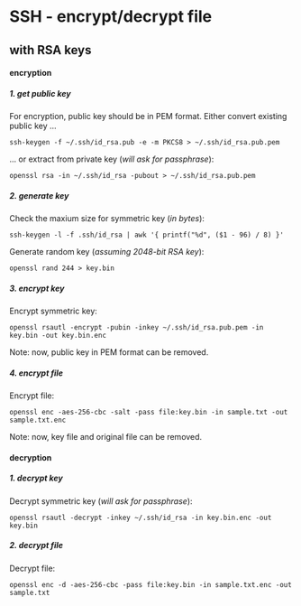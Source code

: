 # SSH - encrypt/decrypt file
## with RSA keys
#### encryption

##### 1. get public key
For encryption, public key should be in PEM format. Either convert existing public key ...
```
ssh-keygen -f ~/.ssh/id_rsa.pub -e -m PKCS8 > ~/.ssh/id_rsa.pub.pem
```
... or extract from private key (_will ask for passphrase_):
```
openssl rsa -in ~/.ssh/id_rsa -pubout > ~/.ssh/id_rsa.pub.pem
```

##### 2. generate key
Check the maxium size for symmetric key (_in bytes_):
```
ssh-keygen -l -f .ssh/id_rsa | awk '{ printf("%d", ($1 - 96) / 8) }'
```
Generate random key (_assuming 2048-bit RSA key_):
```
openssl rand 244 > key.bin
```

##### 3. encrypt key
Encrypt symmetric key:
```
openssl rsautl -encrypt -pubin -inkey ~/.ssh/id_rsa.pub.pem -in key.bin -out key.bin.enc
```
Note: now, public key in PEM format can be removed.

##### 4. encrypt file
Encrypt file:
```
openssl enc -aes-256-cbc -salt -pass file:key.bin -in sample.txt -out sample.txt.enc
```
Note: now, key file and original file can be removed.

#### decryption
##### 1. decrypt key
Decrypt symmetric key (_will ask for passphrase_):
```
openssl rsautl -decrypt -inkey ~/.ssh/id_rsa -in key.bin.enc -out key.bin
```

##### 2. decrypt file
Decrypt file:
```
openssl enc -d -aes-256-cbc -pass file:key.bin -in sample.txt.enc -out sample.txt
```

